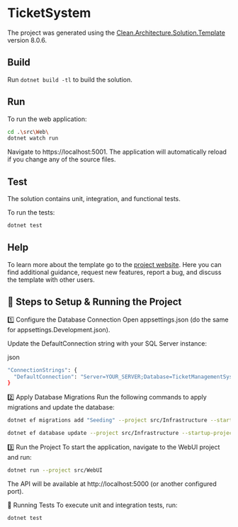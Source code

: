 # TicketSystem

The project was generated using the [Clean.Architecture.Solution.Template](https://github.com/jasontaylordev/TicketSystem) version 8.0.6.

## Build

Run `dotnet build -tl` to build the solution.

## Run

To run the web application:

```bash
cd .\src\Web\
dotnet watch run
```

Navigate to https://localhost:5001. The application will automatically reload if you change any of the source files.

## Test

The solution contains unit, integration, and functional tests.

To run the tests:
```bash
dotnet test
```

## Help
To learn more about the template go to the [project website](https://github.com/jasontaylordev/CleanArchitecture). Here you can find additional guidance, request new features, report a bug, and discuss the template with other users.

## 🚀 Steps to Setup & Running the Project

1️⃣ Configure the Database Connection
Open appsettings.json (do the same for appsettings.Development.json).

Update the DefaultConnection string with your SQL Server instance:

json
```bash
"ConnectionStrings": {
  "DefaultConnection": "Server=YOUR_SERVER;Database=TicketManagementSystem;Trusted_Connection=True;TrustServerCertificate=True;MultipleActiveResultSets=true;"
}
```

2️⃣ Apply Database Migrations
Run the following commands to apply migrations and update the database:

```bash
dotnet ef migrations add "Seeding" --project src/Infrastructure --startup-project src/WebUI --output-dir Persistence/Migrations

dotnet ef database update --project src/Infrastructure --startup-project src/WebUI
```

3️⃣ Run the Project
To start the application, navigate to the WebUI project and run:

```bash
dotnet run --project src/WebUI
```

The API will be available at http://localhost:5000 (or another configured port).

🧪 Running Tests
To execute unit and integration tests, run:

```bash
dotnet test
```
